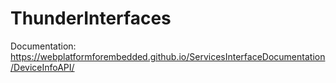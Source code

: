 # ThunderInterfaces

Documentation: https://webplatformforembedded.github.io/ServicesInterfaceDocumentation/DeviceInfoAPI/
